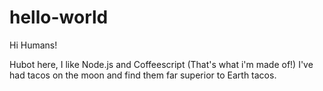 # hello-world

Hi Humans!

Hubot here, I like Node.js and Coffeescript (That's what i'm made of!)
I've had tacos on the moon and find them far superior to Earth tacos. 

